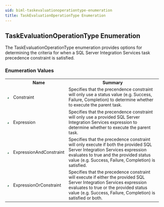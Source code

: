 ```yaml
---
uid: biml-taskevaluationoperationtype-enumeration
title: TaskEvaluationOperationType Enumeration
---
```


## TaskEvaluationOperationType Enumeration

<div class="LanguageSummary"><div class ="SummaryItem">The TaskEvaluationOperationType enumeration provides options for determining the criteria for when a SQL Server Integration Services task precedence constraint is satisfied.</div></div>
<div class="EnumValueGroup">

### Enumeration Values

<table id="EnumValue" class="MemberList"><tbody><tr><th class="MemberTypeIconColumnHeader">&nbsp;</th><th class="MemberNameColumnHeader">Name</th><th class="MemberSummaryColumnHeader">Summary</th></tr><tr class="cd0"><td align="center" class="MemberTypeIcon"><img src="enumValue.png"></img></td><td class="MemberName">Constraint</td><td class="MemberSummary"><div class ="SummaryItem">Specifies that the precendence constraint will only use a status value (e.g. Success, Failure, Completion) to determine whether to execute the parent task.</div></td></tr><tr class="cd1"><td align="center" class="MemberTypeIcon"><img src="enumValue.png"></img></td><td class="MemberName">Expression</td><td class="MemberSummary"><div class ="SummaryItem">Specifies that the precendence constraint will only use a provided SQL Server Integration Services expression to determine whether to execute the parent task.</div></td></tr><tr class="cd0"><td align="center" class="MemberTypeIcon"><img src="enumValue.png"></img></td><td class="MemberName">ExpressionAndConstraint</td><td class="MemberSummary"><div class ="SummaryItem">Specifies that the precedence constraint will only execute if both the provided SQL Server Integration Services expression evaluates to true and the provided status value (e.g. Success, Failure, Completion) is satisfied.</div></td></tr><tr class="cd1"><td align="center" class="MemberTypeIcon"><img src="enumValue.png"></img></td><td class="MemberName">ExpressionOrConstraint</td><td class="MemberSummary"><div class ="SummaryItem">Specifies that the precedence constraint will execute if either the provided SQL Server Integration Services expression evaluates to true or the provided status value (e.g. Success, Failure, Completion) is satisfied or both.</div></td></tr></tbody></table>
</div>